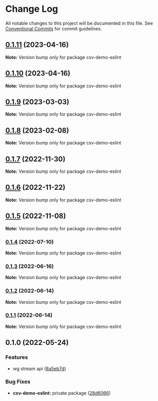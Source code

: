 # Change Log

All notable changes to this project will be documented in this file.
See [Conventional Commits](https://conventionalcommits.org) for commit guidelines.

## [0.1.11](https://github.com/adaltas/node-csv/compare/csv-demo-eslint@0.1.9...csv-demo-eslint@0.1.11) (2023-04-16)

**Note:** Version bump only for package csv-demo-eslint





## [0.1.10](https://github.com/adaltas/node-csv/compare/csv-demo-eslint@0.1.9...csv-demo-eslint@0.1.10) (2023-04-16)

**Note:** Version bump only for package csv-demo-eslint





## [0.1.9](https://github.com/adaltas/node-csv/compare/csv-demo-eslint@0.1.8...csv-demo-eslint@0.1.9) (2023-03-03)

**Note:** Version bump only for package csv-demo-eslint





## [0.1.8](https://github.com/adaltas/node-csv/compare/csv-demo-eslint@0.1.7...csv-demo-eslint@0.1.8) (2023-02-08)

**Note:** Version bump only for package csv-demo-eslint





## [0.1.7](https://github.com/adaltas/node-csv/compare/csv-demo-eslint@0.1.6...csv-demo-eslint@0.1.7) (2022-11-30)

**Note:** Version bump only for package csv-demo-eslint





## [0.1.6](https://github.com/adaltas/node-csv/compare/csv-demo-eslint@0.1.5...csv-demo-eslint@0.1.6) (2022-11-22)

**Note:** Version bump only for package csv-demo-eslint





## [0.1.5](https://github.com/adaltas/node-csv/compare/csv-demo-eslint@0.1.4...csv-demo-eslint@0.1.5) (2022-11-08)

**Note:** Version bump only for package csv-demo-eslint





### [0.1.4](https://github.com/adaltas/node-csv/compare/csv-demo-eslint@0.1.3...csv-demo-eslint@0.1.4) (2022-07-10)

**Note:** Version bump only for package csv-demo-eslint





### [0.1.3](https://github.com/adaltas/node-csv/compare/csv-demo-eslint@0.1.2...csv-demo-eslint@0.1.3) (2022-06-16)

**Note:** Version bump only for package csv-demo-eslint





### [0.1.2](https://github.com/adaltas/node-csv/compare/csv-demo-eslint@0.1.1...csv-demo-eslint@0.1.2) (2022-06-14)

**Note:** Version bump only for package csv-demo-eslint





### [0.1.1](https://github.com/adaltas/node-csv/compare/csv-demo-eslint@0.1.0...csv-demo-eslint@0.1.1) (2022-06-14)

**Note:** Version bump only for package csv-demo-eslint





## 0.1.0 (2022-05-24)


### Features

* wg stream api ([8a5eb7d](https://github.com/adaltas/node-csv/commit/8a5eb7dfd31b22217db4fbbc832d707221850785))


### Bug Fixes

* **csv-demo-eslint:** private package ([28d6066](https://github.com/adaltas/node-csv/commit/28d60660de1c886e51e9cc16771f17fc4257a304))
